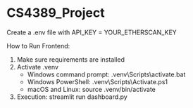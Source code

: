 # CS4389_Project

Create a .env file with
API_KEY = YOUR_ETHERSCAN_KEY

How to Run Frontend:
1. Make sure requirements are installed
2. Activate .venv
    - Windows command prompt: .venv\Scripts\activate.bat
    - Windows PowerShell: .venv\Scripts\Activate.ps1
    - macOS and Linux: source .venv/bin/activate
3. Execution: streamlit run dashboard.py
